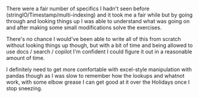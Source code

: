 There were a fair number of specifics I hadn't seen before (stringIO/Timestamp/multi-indexing) and it took me a fair while but by going through and looking things up I was able to understand what was going on and after making some small modifications solve the exercises.

There's no chance I would've been able to write all of this from scratch without looking things up though, but with a bit of time and being allowed to use docs / search / copilot I'm confident I could figure it out in a reasonable amount of time.

I definitely need to get more comfortable with excel-style manipulation with pandas though as I was slow to remember how the lookups and whatnot work, with some elbow grease I can get good at it over the Holidays once I stop sneezing.